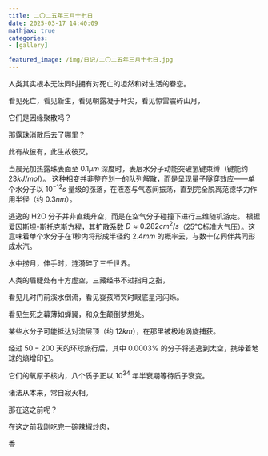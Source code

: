 ```yaml
---
title: 二〇二五年三月十七日
date: 2025-03-17 14:40:09
mathjax: true
categories:
- [gallery]

featured_image: /img/日记/二〇二五年三月十七日.jpg
---
```


人类其实根本无法同时拥有对死亡的坦然和对生活的眷恋。

看见死亡，看见新生，看见朝露凝于叶尖，看见惊雷震碎山月，

它们是因缘聚散吗？

那露珠消散后去了哪里？

此有故彼有，此生故彼灭。

当晨光加热露珠表面至 $0.1μm$ 深度时，表层水分子动能突破氢键束缚（键能约 $23 kJ/mol$）。
这种相变并非整齐划一的队列解散，而是呈现量子隧穿效应——单个水分子以 $10^{-12}s$ 量级的涨落，在液态与气态间振荡，直到完全脱离范德华力作用半径（约 $0.3 nm$）。

逃逸的 H2O 分子并非直线升空，而是在空气分子碰撞下进行三维随机游走。
根据爱因斯坦-斯托克斯方程，其扩散系数 $D \approx 0.282 cm^2/s$（25℃标准大气压）。这意味着单个水分子在1秒内将形成半径约 $2.4 mm$ 的概率云，与数十亿同伴共同形成水汽。

水中捞月，伸手时，涟漪碎了三千世界。

人类的眉睫处有十方虚空，三藏经书不过指月之指，

看见儿时门前溪水倒流，看见婴孩啼哭时眼底星河闪烁。

看见生死之幕薄如蝉翼，和众生颠倒梦想处。

某些水分子可能抵达对流层顶（约 $12 km$），在那里被极地涡旋捕获。

经过 $50-200$ 天的环球旅行后，其中 $0.0003\%$ 的分子将逃逸到太空，携带着地球的熵增印记。

它们的氧原子核内，八个质子正以 $10^{34}$ 年半衰期等待质子衰变。

诸法从本来，常自寂灭相。

那在这之前呢？

在这之前我刚吃完一碗辣椒炒肉，

香